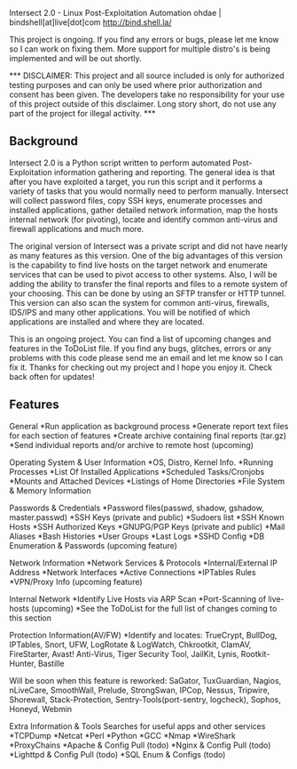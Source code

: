 Intersect 2.0 - Linux Post-Exploitation Automation
ohdae | bindshell[at]live[dot]com
http://bind.shell.la/

This project is ongoing. If you find any errors or bugs, please let me know so I can work on fixing them.
More support for multiple distro's is being implemented and will be out shortly.

*** DISCLAIMER: This project and all source included is only for authorized testing purposes and can only be used where
prior authorization and consent has been given. The developers take no responsibility for your use of this project
outside of this disclaimer. Long story short, do not use any part of the project for illegal activity. ***

Background
----------

Intersect 2.0 is a Python script written to perform automated Post-Exploitation information gathering and reporting.
The general idea is that after you have exploited a target, you run this script and it performs a variety of tasks
that you would normally need to perform manually. Intersect will collect password files, copy SSH keys, enumerate 
processes and installed applications, gather detailed network information, map the hosts internal network (for pivoting),
locate and identify common anti-virus and firewall applications and much more.

The original version of Intersect was a private script and did not have nearly as many features as this version.
One of the big advantages of this version is the capability to find live hosts on the target network and enumerate
services that can be used to pivot access to other systems. Also, I will be adding the ability to transfer the final 
reports and files to a remote system of your choosing. This can be done by using an SFTP transfer or HTTP tunnel.
This version can also scan the system for common anti-virus, firewalls, IDS/IPS and many other applications. 
You will be notified of which applications are installed and where they are located.

This is an ongoing project. You can find a list of upcoming changes and features in the ToDoList file. If you find any
bugs, glitches, errors or any problems with this code please send me an email and let me know so I can fix it.
Thanks for checking out my project and I hope you enjoy it. Check back often for updates!


Features
---------

General
*Run application as background process
*Generate report text files for each section of features
*Create archive containing final reports (tar.gz)
*Send individual reports and/or archive to remote host (upcoming)

Operating System & User Information
*OS, Distro, Kernel Info.
*Running Processes
*List Of Installed Applications
*Scheduled Tasks/Cronjobs
*Mounts and Attached Devices
*Listings of Home Directories
*File System & Memory Information

Passwords & Credentials
*Password files(passwd, shadow, gshadow, master.passwd)
*SSH Keys (private and public)
*Sudoers list
*SSH Known Hosts
*SSH Authorized Keys
*GNUPG/PGP Keys (private and public)
*Mail Aliases
*Bash Histories
*User Groups
*Last Logs
*SSHD Config
*DB Enumeration & Passwords (upcoming feature)

Network Information
*Network Services & Protocols
*Internal/External IP Address
*Network Interfaces
*Active Connections
*IPTables Rules
*VPN/Proxy Info (upcoming feature)

Internal Network
*Identify Live Hosts via ARP Scan
*Port-Scanning of live-hosts (upcoming)
*See the ToDoList for the full list of changes coming to this section

Protection Information(AV/FW)
*Identify and locates: TrueCrypt, BullDog, IPTables, Snort, UFW, LogRotate & LogWatch,
Chkrootkit, ClamAV, FireStarter, Avast! Anti-Virus, Tiger Security Tool, JailKit, Lynis, Rootkit-Hunter, Bastille

Will be soon when this feature is reworked: SaGator, TuxGuardian, Nagios, nLiveCare, SmoothWall, Prelude, 
StrongSwan, IPCop, Nessus, Tripwire, Shorewall, Stack-Protection, Sentry-Tools(port-sentry, logcheck), 
Sophos, Honeyd, Webmin

Extra Information & Tools
Searches for useful apps and other services
*TCPDump
*Netcat
*Perl
*Python
*GCC
*Nmap
*WireShark
*ProxyChains
*Apache & Config Pull (todo)
*Nginx & Config Pull (todo)
*Lighttpd & Config Pull (todo)
*SQL Enum & Configs (todo)
